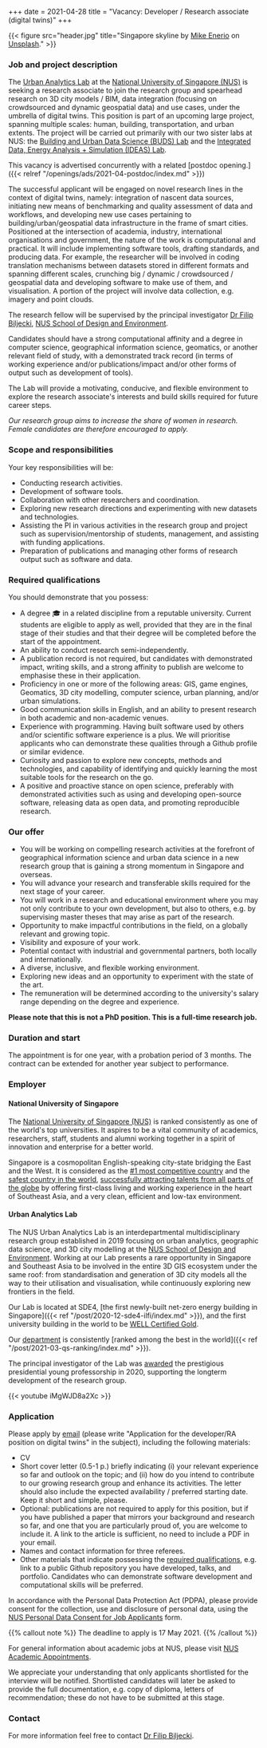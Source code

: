 +++
date = 2021-04-28
title = "Vacancy: Developer / Research associate (digital twins)"
+++

{{< figure src="header.jpg" title="Singapore skyline by [Mike Enerio](https://unsplash.com/@mikeenerio) on [Unsplash](https://unsplash.com/photos/CQhgno3yhv8)." >}}

### Job and project description

The [Urban Analytics Lab](/) at the [National University of Singapore (NUS)](http://www.nus.edu.sg) is seeking a research associate to join the research group and spearhead research on 3D city models / BIM, data integration (focusing on crowdsourced and dynamic geospatial data) and use cases, under the umbrella of digital twins.
This position is part of an upcoming large project, spanning multiple scales: human, building, transportation, and urban extents.
The project will be carried out primarily with our two sister labs at NUS: the [Building and Urban Data Science (BUDS) Lab](https://www.budslab.org) and the [Integrated Data, Energy Analysis + Simulation (IDEAS) Lab](https://ideaslab.io).

This vacancy is advertised concurrently with a related
[postdoc opening.]({{< relref "/openings/ads/2021-04-postdoc/index.md" >}})

The successful applicant will be engaged on novel research lines in the context of digital twins, namely: integration of nascent data sources, initiating new means of benchmarking and quality assessment of data and workflows, and developing new use cases pertaining to building/urban/geospatial data infrastructure in the frame of smart cities.
Positioned at the intersection of academia, industry, international organisations and government, the nature of the work is computational and practical.
It will include implementing software tools, drafting standards, and producing data.
For example, the researcher will be involved in coding translation mechanisms between datasets stored in different formats and spanning different scales, crunching big / dynamic / crowdsourced / geospatial data and developing software to make use of them, and visualisation.
A portion of the project will involve data collection, e.g. imagery and point clouds.

The research fellow will be supervised by the principal investigator [Dr Filip Biljecki](/authors/filip/), [NUS School of Design and Environment](http://www.sde.nus.edu.sg).

Candidates should have a strong computational affinity and a degree in computer science, geographical information science, geomatics, or another relevant field of study, with a demonstrated track record (in terms of working experience and/or publications/impact and/or other forms of output such as development of tools).

The Lab will provide a motivating, conducive, and flexible environment to explore the research associate's interests and build skills required for future career steps.

*Our research group aims to increase the share of women in research.
Female candidates are therefore encouraged to apply.*

### Scope and responsibilities

Your key responsibilities will be:

- Conducting research activities.
- Development of software tools.
- Collaboration with other researchers and coordination.
- Exploring new research directions and experimenting with new datasets and technologies.
- Assisting the PI in various activities in the research group and project such as supervision/mentorship of students, management, and assisting with funding applications.
- Preparation of publications and managing other forms of research output such as software and data.

### Required qualifications

You should demonstrate that you possess:

- A degree :mortar_board: in a related discipline from a reputable university. Current students are eligible to apply as well, provided that they are in the final stage of their studies and that their degree will be completed before the start of the appointment.
- An ability to conduct research semi-independently.
- A publication record is not required, but candidates with demonstrated impact, writing skills, and a strong affinity to publish are welcome to emphasise these in their application.
- Proficiency in one or more of the following areas: GIS, game engines, Geomatics, 3D city modelling, computer science, urban planning, and/or urban simulations.
- Good communication skills in English, and an ability to present research in both academic and non-academic venues.
- Experience with programming. Having built software used by others and/or scientific software experience is a plus. We will prioritise applicants who can demonstrate these qualities through a Github profile or similar evidence.
- Curiosity and passion to explore new concepts, methods and technologies, and capability of identifying and quickly learning the most suitable tools for the research on the go.
- A positive and proactive stance on open science, preferably with demonstrated activities such as using and developing open-source software, releasing data as open data, and promoting reproducible research. 

### Our offer

- You will be working on compelling research activities at the forefront of geographical information science and urban data science in a new research group that is gaining a strong momentum in Singapore and overseas.
- You will advance your research and transferable skills required for the next stage of your career.
- You will work in a research and educational environment where you may not only contribute to your own development, but also to others, e.g. by supervising master theses that may arise as part of the research.
- Opportunity to make impactful contributions in the field, on a globally relevant and growing topic.
- Visibility and exposure of your work.
- Potential contact with industrial and governmental partners, both locally and internationally.
- A diverse, inclusive, and flexible working environment.
- Exploring new ideas and an opportunity to experiment with the state of the art.
- The remuneration will be determined according to the university's salary range depending on the degree and experience.

__Please note that this is not a PhD position. This is a full-time research job.__

### Duration and start

The appointment is for one year, with a probation period of 3 months.
The contract can be extended for another year subject to performance.

### Employer

#### National University of Singapore

The [National University of Singapore (NUS)](http://www.nus.edu.sg) is ranked consistently as one of the world's top universities.
It aspires to be a vital community of academics, researchers, staff, students and alumni working together in a spirit of innovation and enterprise for a better world.

Singapore is a cosmopolitan English-speaking city-state bridging the East and the West.
It is considered as the [#1 most competitive country](https://www.straitstimes.com/business/economy/singapore-economy-ranked-worlds-most-competitive) and the [safest country in the world](https://www.asiaone.com/singapore/singapore-ranked-safest-country-world-above-japan-survey), [successfully attracting talents from all parts of the globe](https://www.straitstimes.com/singapore/singapore-retains-top-spot-in-asia-pacific-index-for-talent-competitiveness) by offering first-class living and working experience in the heart of Southeast Asia, and a very clean, efficient and low-tax environment.

#### Urban Analytics Lab

The NUS Urban Analytics Lab is an interdepartmental multidisciplinary research group established in 2019 focusing on urban analytics, geographic data science, and 3D city modelling at the [NUS School of Design and Environment](http://www.sde.nus.edu.sg).
Working at our Lab presents a rare opportunity in Singapore and Southeast Asia to be involved in the entire 3D GIS ecosystem under the same roof: from standardisation and generation of 3D city models all the way to their utilisation and visualisation, while continuously exploring new frontiers in the field. 

Our Lab is located at SDE4, [the first newly-built net-zero energy building in Singapore]({{< ref "/post/2020-12-sde4-ilfi/index.md" >}}), and the first university building in the world to be [WELL Certified Gold](https://www.wellcertified.com/).

Our [department](https://www.sde.nus.edu.sg/arch/) is consistently [ranked among the best in the world]({{< ref "/post/2021-03-qs-ranking/index.md" >}}).

The principal investigator of the Lab was [awarded](/post/2020/07/16/filip-biljecki-appointed-as-presidential-young-professor/) the prestigious presidential young professorship in 2020, supporting the longterm development of the research group.

{{< youtube iMgWJD8a2Xc >}}

### Application

Please apply by [email](mailto:filip@nus.edu.sg) (please write "Application for the developer/RA position on digital twins" in the subject), including the following materials:

* CV
* Short cover letter (0.5-1 p.) briefly indicating (i) your relevant experience so far and outlook on the topic; and (ii) how do you intend to contribute to our growing research group and enhance its activities. The letter should also include the expected availability / preferred starting date. Keep it short and simple, please.
* Optional: publications are not required to apply for this position, but if you have published a paper that mirrors your background and research so far, and one that you are particularly proud of, you are welcome to include it. A link to the article is sufficient, no need to include a PDF in your email.
* Names and contact information for three referees.
* Other materials that indicate possessing the [required qualifications](#required-qualifications), e.g. link to a public Github repository you have developed, talks, and portfolio. Candidates who can demonstrate software development and computational skills will be preferred.

In accordance with the Personal Data Protection Act (PDPA), please provide consent for the collection, use and disclosure of personal data, using the [NUS Personal Data Consent for Job Applicants](http://www.nus.edu.sg/careers/potentialhires/applicationprocess/NUS-Personal-Data-Consent-for-Job-Applicants.pdf) form.

{{% callout note %}}
The deadline to apply is 17 May 2021.
{{% /callout %}}

For general information about academic jobs at NUS, please visit [NUS  Academic Appointments](http://www.nus.edu.sg/careers/acadappt.htm).

We appreciate your understanding that only applicants shortlisted for the interview will be notified.
Shortlisted candidates will later be asked to provide the full documentation, e.g. copy of diploma, letters of recommendation; these do not have to be submitted at this stage.

### Contact

For more information feel free to contact [Dr Filip Biljecki](/authors/filip).

